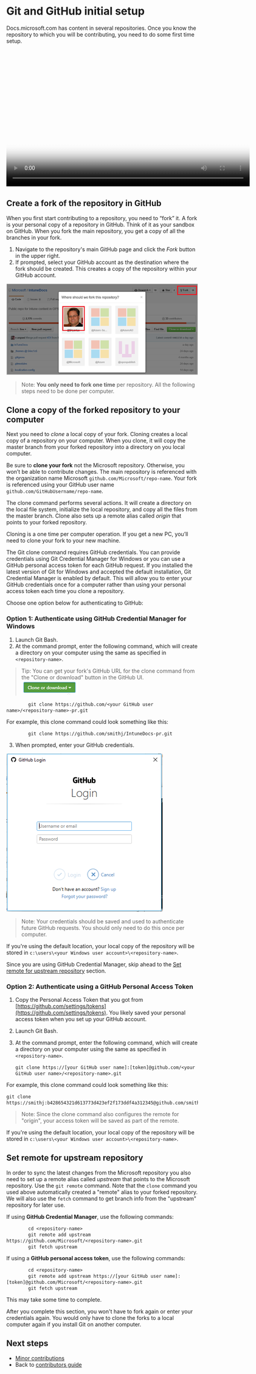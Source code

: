 # Git and GitHub initial setup

Docs.microsoft.com has content in several repositories. Once you know the repository to which you will be contributing, you need to do some first time setup. 

<video width="640" height="360" controls poster="./media/git-and-github-repository-initial-setup/git-and-github-initial-setup.png">
  <source src="http://video.ch9.ms/ch9/eab1/d9bebd59-bc3d-4aa8-8aa2-86fc2d92eab1/gitrepositorysetup_mid.mp4" type="video/mp4">
  <a href="http://video.ch9.ms/ch9/eab1/d9bebd59-bc3d-4aa8-8aa2-86fc2d92eab1/gitrepositorysetup_mid.mp4">
    <img src="./media/git-and-github-repository-initial-setup/git-and-github-initial-setup.png" alt="Git and GitHub Initial Setup">
  </a>
</video>

## Create a fork of the repository in GitHub

When you first start contributing to a repository, you need to “fork” it. A fork is your personal copy of a repository in GitHub. Think of it as your sandbox on GitHub. When you fork the main repository, you get a copy of all the branches in your fork. 

1. Navigate to the repository's main GitHub page and click the *Fork* button in the upper right. 
2. If prompted, select your GitHub account as the destination where the fork should be created. This creates a copy of the repository within your GitHub account. 

![GitHub profile example](./media/tools-and-setup/fork.png)

> Note: **You only need to fork one time** per repository. All the following steps need to be done per computer.

## Clone a copy of the forked repository to your computer

Next you need to *clone* a local copy of your fork. Cloning creates a local copy of a repository on your computer. When you clone, it will copy the master branch from your forked repository into a directory on you local computer.

Be sure to **clone your fork** not the Microsoft repository.  Otherwise, you won’t be able to contribute changes. The main repository is referenced with the organization name Microsoft `github.com/Microsoft/repo-name`. Your fork is referenced using your GitHub user name `github.com/GitHubUsername/repo-name`.

The clone command performs several actions. It will create a directory on the local file system, initialize the local repository, and copy all the files from the master branch. Clone also sets up a remote alias called *origin* that points to your forked repository. 

Cloning is a one time per computer operation.  If you get a new PC, you’ll need to clone your fork to your new machine.

The Git clone command requires GitHub credentials. You can provide credentials using Git Credential Manager for Windows or you can use a GitHub personal access token for each GitHub request. If you installed the latest version of Git for Windows and accepted the default installation, Git Credential Manager is enabled by default. This will allow you to enter your GitHub credentials once for a computer rather than using your personal access token each time you clone a repository. 

Choose one option below for authenticating to GitHub:

### Option 1: Authenticate using GitHub Credential Manager for Windows  

1. Launch Git Bash. 
2. At the command prompt, enter the following command, which will create a directory on your computer using the same as specified in `<repository-name>`. 

> Tip: You can get your fork's GitHub URL for the clone command from the "Clone or download" button in the GitHub UI. ![Clone or download](./media/git-and-github-repository-initial-setup/clone-or-download.png)

```
        git clone https://github.com/<your GitHub user name>/<repository-name>-pr.git
```
For example, this clone command could look something like this:
```
        git clone https://github.com/smithj/IntuneDocs-pr.git  
```

3. When prompted, enter your GitHub credentials.

![GitHub Login](./media/git-and-github-repository-initial-setup/github-login.png)

> Note: Your credentials should be saved and used to authenticate future GitHub requests. You should only need to do this once per computer.

If you're using the default location, your local copy of the repository will be stored in `c:\users\<your Windows user account>\<repository-name>`.

Since you are using GitHub Credential Manager, skip ahead to the [Set remote for upstream repository](#set-remote-for-upstream-repository) section.

### Option 2: Authenticate using a GitHub Personal Access Token

1. Copy the Personal Access Token that you got from [https://github.com/settings/tokens](https://github.com/settings/tokens). You likely saved your personal access token when you set up your GitHub account.
2. Launch Git Bash. 
3. At the command prompt, enter the following command, which will create a directory on your computer using the same as specified in `<repository-name>`. 

   ```
   git clone https://[your GitHub user name]:[token]@github.com/<your GitHub user name>/<repository-name>.git
   ```
For example, this clone command could look something like this:
   ```
   git clone https://smithj:b428654321d613773d423ef2f173ddf4a312345@github.com/smithj/IntuneDocs.git  
   ```

> Note: Since the clone command also configures the remote for "origin", your access token will be saved as part of the remote.

If you're using the default location, your local copy of the repository will be stored in `c:\users\<your Windows user account>\<repository-name>`.

## Set remote for upstream repository

In order to sync the latest changes from the Microsoft repository you also need to set up a remote alias called *upstream* that points to the Microsoft repository. Use the `git remote` command. Note that the `clone` command you used above automatically created a "remote" alias to your forked repository. We will also use the `fetch` command to get branch info from the "upstream" repository for later use.

If using **GitHub Credential Manager**, use the following commands:
```
        cd <repository-name>
        git remote add upstream https://github.com/Microsoft/<repository-name>.git
        git fetch upstream
```
If using a **GitHub personal access token**, use the following commands:
```
        cd <repository-name>
        git remote add upstream https://[your GitHub user name]:[token]@github.com/Microsoft/<repository-name>.git
        git fetch upstream
```

This may take some time to complete. 

After you complete this section, you won't have to fork again or enter your credentials again. You would only have to clone the forks to a local computer again if you install Git on another computer.

## Next steps
- [Minor contributions](./minor-contributions.md) 
- Back to [contributors guide](./readme.md)

<!--Anchors-->

[Fork the repository and copy it to your computer]: #fork-the-repository-and-copy-it-to-your-computer
[Install git-credential-winstore]: #install-git-credential-winstore
[Configure your user name and email locally]: #configure-your-user-name-and-email-locally